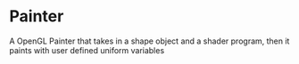 # Painter
A OpenGL Painter that takes in a shape object and a shader program, then it paints with user defined uniform variables
